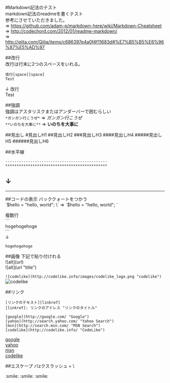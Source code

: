 #Markdown記法のテスト  
markdown記法のreadmeを書くテスト  
参考にさせていただきました。  
=> https://github.com/adam-p/markdown-here/wiki/Markdown-Cheatsheet
=> http://codechord.com/2012/01/readme-markdown/  
=> http://qiita.com/Qiita/items/c686397e4a0f4f11683d#%E7%B5%B5%E6%96%87%E5%AD%97
  
##改行  
改行は行末に2つのスペースをいれる。  
```
改行[space][space]
Test
```  
↓
改行  
Test


##強調  
強調はアスタリスクまたはアンダーバーで囲むらしい  
`*ガンガン行こうぜ*` => *ガンガン行こうぜ*  
`**いのちを大事に**` => **いのちを大事に**  

##見出し
\#見出しH1
\#\#見出しH2
\#\#\#見出しH3
\#\#\#\#見出しH4
\#\#\#\#\#見出しH5
\#\#\#\#\#\#見出しH6

##水平線
```
---------------------------------------------  
*********************************************  
```

↓
---------------------------------------------  
*********************************************  

##コードの表示
バッククォートをつかう  
\`$hello = "hello, world"; \` => `$hello = "hello, world"; `  

複数行  
\`\`\`  
hogehogehoge  
\`\`\`  
↓
```
hogehogehoge
```

##画像
下記で貼り付けれる  
\!\[alt\]\(url\)  
\!\[alt\]\(url "title"\)  
  
`![codelike](http://codelike.info/images/codelike_logo.png "codelike")`  
![codelike](http://codelike.info/images/codelike_logo.png "codelike")  

##リンク
```
[リンクのテキスト][linkref]  
[linkref]: リンクのアドレス "リンクのタイトル"
```
  
```
[google](http://google.com/ "Google")  
[yahoo](http://search.yahoo.com/ "Yahoo Search")  
[msn](http://search.msn.com/ "MSN Search")  
[codelike](http://codelike.info/ "CodeLike")  
```
  
[google](http://google.com/ "Google")  
[yahoo](http://search.yahoo.com/ "Yahoo Search")  
[msn](http://search.msn.com/ "MSN Search")  
[codelike](http://codelike.info/ "CodeLike")    
  
##エスケープ
バzクスラッシュ = \

\:smile:
\:smile:
\:smile:
